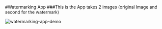 #Watermarking App
###This is the App takes 2 images (original Image and second for the watermark)

![watermarking-app-demo](https://analyticsindiamag.com/wp-content/uploads/2020/08/place-watermark.jpg)
